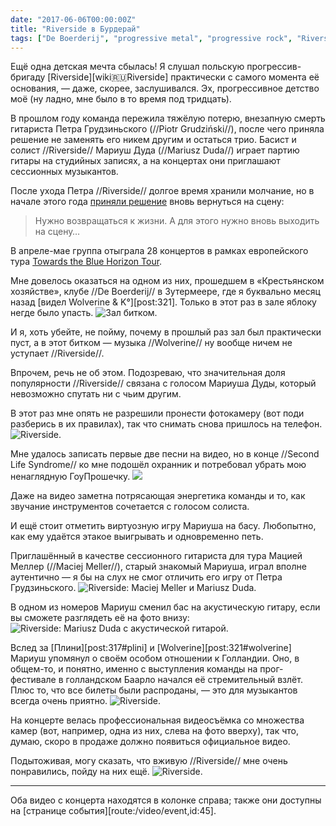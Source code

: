 ```yaml
---
date: "2017-06-06T00:00:00Z"
title: "Riverside в Бурдерай"
tags: ["De Boerderij", "progressive metal", "progressive rock", "Riverside", "Зутермеер", "музыка", "Нидерланды"]
---
```


Ещё одна детская мечта сбылась! Я слушал польскую прогрессив-бригаду [Riverside][wiki:ru:Riverside] практически с самого момента её основания, — даже, скорее, заслушивался. Эх, прогрессивное детство моё (ну ладно, мне было в то время под тридцать).

<!--more-->
<!--![](img:1.bp.blogspot.com/-msPpM_nMqx0/WTRdaD9ey2I/AAAAAAAAqFQ/UsebQnNd-tkdRVkUC9_YfI-h3di78dg-gCKgB/s1600/20170525_210732.picasaweb.jpg)-->

В прошлом году команда пережила тяжёлую потерю, внезапную смерть гитариста Петра Грудзиньского (//Piotr Grudziński//), после чего приняла решение не заменять его никем другим и остаться трио. Басист и солист //Riverside// Мариуш Дуда (//Mariusz Duda//) играет партию гитары на студийных записях, а на концертах они приглашают сессионных музыкантов.

После ухода Петра //Riverside// долгое время хранили молчание, но в начале этого года [приняли решение](https://riversideband.pl/en/news/item/riverside-towards-the-blue-horizon-tour-2017a) вновь вернуться на сцену:

> Нужно возвращаться к жизни. А для этого нужно вновь выходить на сцену…

В апреле-мае группа отыграла 28 концертов в рамках европейского тура [Towards the Blue Horizon Tour](https://riversideband.pl/en/news/item/riverside-towards-the-blue-horizon-tour-2017a).

Мне довелось оказаться на одном из них, прошедшем в «Крестьянском хозяйстве», клубе //De Boerderij// в Зутермеере, где я буквально месяц назад [видел Wolverine & K°][post:321]. Только в этот раз в зале яблоку негде было упасть.
![](img:3.bp.blogspot.com/-fG-wSfirxpI/WTRdaDX4xxI/AAAAAAAAqFQ/fzpeHNvIOcESNlWEY79i8ykHESNr39B2ACKgB/s1600/20170525_201911%25280%2529.picasaweb.jpg:a "Зал битком.")

И я, хоть убейте, не пойму, почему в прошлый раз зал был практически пуст, а в этот битком — музыка //Wolverine// ну вообще ничем не уступает //Riverside//.

Впрочем, речь не об этом. Подозреваю, что значительная доля популярности //Riverside// связана с голосом Мариуша Дуды, который невозможно спутать ни с чьим другим.

В этот раз мне опять не разрешили пронести фотокамеру (вот поди разберись в их правилах), так что снимать снова пришлось на телефон.
![](img:4.bp.blogspot.com/-Suy5HyzkbyA/WTRdaKwhoiI/AAAAAAAAqFQ/lzXVcVWra9cB5dEy4qkAikXbGHvEarq8QCKgB/s1600/20170525_204225.picasaweb.jpg:a "Riverside.")

Мне удалось записать первые две песни на видео, но в конце //Second Life Syndrome// ко мне подошёл охранник и потребовал убрать мою ненаглядную ГоуПрошечку.
![](youtube:9DMpNq6h4_A)

Даже на видео заметна потрясающая энергетика команды и то, как звучание инструментов сочетается с голосом солиста.

И ещё стоит отметить виртуозную игру Мариуша на басу. Любопытно, как ему удаётся этакое выигрывать и одновременно петь.

Приглашённый в качестве сессионного гитариста для тура Мацией Меллер (//Maciej Meller//), старый знакомый Мариуша, играл вполне аутентично — я бы на слух не смог отличить его игру от Петра Грудзиньского.
![](img:1.bp.blogspot.com/-msPpM_nMqx0/WTRdaD9ey2I/AAAAAAAAqFQ/UsebQnNd-tkdRVkUC9_YfI-h3di78dg-gCKgB/s1600/20170525_210732.picasaweb.jpg:a "Riverside: Maciej Meller и Mariusz Duda.")

В одном из номеров Мариуш сменил бас на акустическую гитару, если вы сможете разглядеть её на фото внизу:
![](img:2.bp.blogspot.com/-CvnU7zYGdzg/WTRdaMB8n2I/AAAAAAAAqFQ/Tq1e9G5E_2ILig6mBgR4IiRXE5DnF6DxQCKgB/s1600/20170525_214100.picasaweb.jpg:a "Riverside: Mariusz Duda с акустической гитарой.")

Вслед за [Плини][post:317#plini] и [Wolverine][post:321#wolverine] Мариуш упомянул о своём особом отношении к Голландии. Оно, в общем-то, и понятно, именно с выступления команды на прог-фестивале в голландском Баарло начался её стремительный взлёт. Плюс то, что все билеты были распроданы, — это для музыкантов всегда очень приятно.
![](img:2.bp.blogspot.com/-W0mubM4WoYk/WTRdaLB9HjI/AAAAAAAAqFQ/Wy3zwPetkQMQmHVzycSTCgopMDEcZr09QCKgB/s1600/20170525_223925.picasaweb.jpg:a "Riverside.")

На концерте велась профессиональная видеосъёмка со множества камер (вот, например, одна из них, слева на фото вверху), так что, думаю, скоро в продаже должно появиться официальное видео.

Подытоживая, могу сказать, что вживую //Riverside// мне очень понравились, пойду на них ещё.
![](img:3.bp.blogspot.com/-nF5rT9biusA/WTRdaCI6FlI/AAAAAAAAqFQ/CEy0ypl6FZQR3BCh-XrVWJDDwv2iuQ4iQCKgB/s1600/20170525_224649.picasaweb.jpg:a "Riverside.")

---

Оба видео с концерта находятся в колонке справа; также они доступны на [странице события][route:/video/event,id:45].
